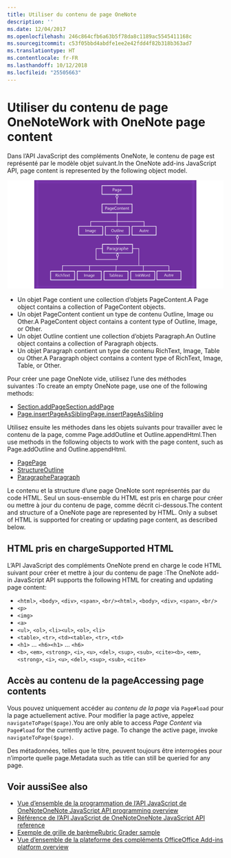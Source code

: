 ```yaml
---
title: Utiliser du contenu de page OneNote
description: ''
ms.date: 12/04/2017
ms.openlocfilehash: 246c864cfb6a63b5f78da8c1189ac5545411168c
ms.sourcegitcommit: c53f05bbd4abdfe1ee2e42fdd4f82b318b363ad7
ms.translationtype: HT
ms.contentlocale: fr-FR
ms.lasthandoff: 10/12/2018
ms.locfileid: "25505663"
---
```

# <a name="work-with-onenote-page-content"></a><span data-ttu-id="ad140-102">Utiliser du contenu de page OneNote</span><span class="sxs-lookup"><span data-stu-id="ad140-102">Work with OneNote page content</span></span> 

<span data-ttu-id="ad140-103">Dans l’API JavaScript des compléments OneNote, le contenu de page est représenté par le modèle objet suivant.</span><span class="sxs-lookup"><span data-stu-id="ad140-103">In the OneNote add-ins JavaScript API, page content is represented by the following object model.</span></span>

  ![Diagramme du modèle objet d’une page OneNote](../images/one-note-om-page.png)

- <span data-ttu-id="ad140-105">Un objet Page contient une collection d’objets PageContent.</span><span class="sxs-lookup"><span data-stu-id="ad140-105">A Page object contains a collection of PageContent objects.</span></span>
- <span data-ttu-id="ad140-106">Un objet PageContent contient un type de contenu Outline, Image ou Other.</span><span class="sxs-lookup"><span data-stu-id="ad140-106">A PageContent object contains a content type of Outline, Image, or Other.</span></span>
- <span data-ttu-id="ad140-107">Un objet Outline contient une collection d’objets Paragraph.</span><span class="sxs-lookup"><span data-stu-id="ad140-107">An Outline object contains a collection of Paragraph objects.</span></span>
- <span data-ttu-id="ad140-108">Un objet Paragraph contient un type de contenu RichText, Image, Table ou Other.</span><span class="sxs-lookup"><span data-stu-id="ad140-108">A Paragraph object contains a content type of RichText, Image, Table, or Other.</span></span>

<span data-ttu-id="ad140-109">Pour créer une page OneNote vide, utilisez l’une des méthodes suivantes :</span><span class="sxs-lookup"><span data-stu-id="ad140-109">To create an empty OneNote page, use one of the following methods:</span></span>

- [<span data-ttu-id="ad140-110">Section.addPage</span><span class="sxs-lookup"><span data-stu-id="ad140-110">Section.addPage</span></span>](https://docs.microsoft.com/javascript/api/onenote/onenote.section?view=office-js#addpage-title-)
- [<span data-ttu-id="ad140-111">Page.insertPageAsSibling</span><span class="sxs-lookup"><span data-stu-id="ad140-111">Page.insertPageAsSibling</span></span>](https://docs.microsoft.com/javascript/api/onenote/onenote.section?view=office-js#insertsectionassibling-location--title-)

<span data-ttu-id="ad140-112">Utilisez ensuite les méthodes dans les objets suivants pour travailler avec le contenu de la page, comme Page.addOutline et Outline.appendHtml.</span><span class="sxs-lookup"><span data-stu-id="ad140-112">Then use methods in the following objects to work with the page content, such as Page.addOutline and Outline.appendHtml.</span></span> 

- [<span data-ttu-id="ad140-113">Page</span><span class="sxs-lookup"><span data-stu-id="ad140-113">Page</span></span>](https://docs.microsoft.com/javascript/api/onenote/onenote.page?view=office-js)
- [<span data-ttu-id="ad140-114">Structure</span><span class="sxs-lookup"><span data-stu-id="ad140-114">Outline</span></span>](https://docs.microsoft.com/javascript/api/onenote/onenote.outline?view=office-js)
- [<span data-ttu-id="ad140-115">Paragraphe</span><span class="sxs-lookup"><span data-stu-id="ad140-115">Paragraph</span></span>](https://docs.microsoft.com/javascript/api/onenote/onenote.paragraph?view=office-js)

<span data-ttu-id="ad140-p101">Le contenu et la structure d’une page OneNote sont représentés par du code HTML. Seul un sous-ensemble du HTML est pris en charge pour créer ou mettre à jour du contenu de page, comme décrit ci-dessous.</span><span class="sxs-lookup"><span data-stu-id="ad140-p101">The content and structure of a OneNote page are represented by HTML. Only a subset of HTML is supported for creating or updating page content, as described below.</span></span>

## <a name="supported-html"></a><span data-ttu-id="ad140-118">HTML pris en charge</span><span class="sxs-lookup"><span data-stu-id="ad140-118">Supported HTML</span></span>

<span data-ttu-id="ad140-119">L’API JavaScript des compléments OneNote prend en charge le code HTML suivant pour créer et mettre à jour du contenu de page :</span><span class="sxs-lookup"><span data-stu-id="ad140-119">The OneNote add-in JavaScript API supports the following HTML for creating and updating page content:</span></span>

- <span data-ttu-id="ad140-120">`<html>`, `<body>`, `<div>`, `<span>`, `<br/>`</span><span class="sxs-lookup"><span data-stu-id="ad140-120">`<html>`, `<body>`, `<div>`, `<span>`, `<br/>`</span></span> 
- `<p>`
- `<img>`
- `<a>`
- <span data-ttu-id="ad140-121">`<ul>`, `<ol>`, `<li>`</span><span class="sxs-lookup"><span data-stu-id="ad140-121">`<ul>`, `<ol>`, `<li>`</span></span> 
- <span data-ttu-id="ad140-122">`<table>`, `<tr>`, `<td>`</span><span class="sxs-lookup"><span data-stu-id="ad140-122">`<table>`, `<tr>`, `<td>`</span></span>
- <span data-ttu-id="ad140-123">`<h1>` ... `<h6>`</span><span class="sxs-lookup"><span data-stu-id="ad140-123">`<h1>` ... `<h6>`</span></span>
- <span data-ttu-id="ad140-124">`<b>`, `<em>`, `<strong>`, `<i>`, `<u>`, `<del>`, `<sup>`, `<sub>`, `<cite>`</span><span class="sxs-lookup"><span data-stu-id="ad140-124">`<b>`, `<em>`, `<strong>`, `<i>`, `<u>`, `<del>`, `<sup>`, `<sub>`, `<cite>`</span></span>

## <a name="accessing-page-contents"></a><span data-ttu-id="ad140-125">Accès au contenu de la page</span><span class="sxs-lookup"><span data-stu-id="ad140-125">Accessing page contents</span></span>

<span data-ttu-id="ad140-p102">Vous pouvez uniquement accéder au *contenu de la page* via `Page#load` pour la page actuellement active. Pour modifier la page active, appelez `navigateToPage($page)`.</span><span class="sxs-lookup"><span data-stu-id="ad140-p102">You are only able to access *Page Content* via `Page#load` for the currently active page. To change the active  page, invoke `navigateToPage($page)`.</span></span>

<span data-ttu-id="ad140-128">Des métadonnées, telles que le titre, peuvent toujours être interrogées pour n’importe quelle page.</span><span class="sxs-lookup"><span data-stu-id="ad140-128">Metadata such as title can still be queried for any page.</span></span>

## <a name="see-also"></a><span data-ttu-id="ad140-129">Voir aussi</span><span class="sxs-lookup"><span data-stu-id="ad140-129">See also</span></span>

- [<span data-ttu-id="ad140-130">Vue d’ensemble de la programmation de l’API JavaScript de OneNote</span><span class="sxs-lookup"><span data-stu-id="ad140-130">OneNote JavaScript API programming overview</span></span>](onenote-add-ins-programming-overview.md)
- [<span data-ttu-id="ad140-131">Référence de l’API JavaScript de OneNote</span><span class="sxs-lookup"><span data-stu-id="ad140-131">OneNote JavaScript API reference</span></span>](https://docs.microsoft.com/office/dev/add-ins/reference/overview/onenote-add-ins-javascript-reference?view=office-js)
- [<span data-ttu-id="ad140-132">Exemple de grille de barème</span><span class="sxs-lookup"><span data-stu-id="ad140-132">Rubric Grader sample</span></span>](https://github.com/OfficeDev/OneNote-Add-in-Rubric-Grader)
- [<span data-ttu-id="ad140-133">Vue d’ensemble de la plateforme des compléments Office</span><span class="sxs-lookup"><span data-stu-id="ad140-133">Office Add-ins platform overview</span></span>](../overview/office-add-ins.md)
